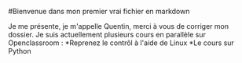 #Bienvenue dans mon premier vrai fichier en markdown

Je me présente, je m'appelle Quentin, merci à vous de corriger mon dossier.
Je suis actuellement plusieurs cours en parallèle sur Openclassroom :
*Reprenez le contrôl à l'aide de Linux
*Le cours sur Python
